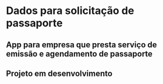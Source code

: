 # Dados para solicitação de passaporte

## App para empresa que presta serviço de emissão e agendamento de passaporte

## Projeto em desenvolvimento

